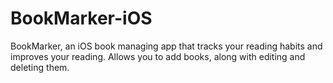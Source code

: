 # BookMarker-iOS
BookMarker, an iOS book managing app that tracks your reading habits and improves your reading. Allows you to add books, along with editing and deleting them. 
